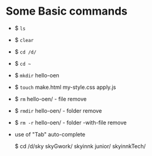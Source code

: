 # Some Basic commands

- $ `ls`
- $ `clear`
- $ `cd /d/`
- $ `cd ~`
- $ `mkdir` hello-oen
- $ `touch` make.html my-style.css apply.js
- $ `rm` hello-oen/ - file remove
- $ `rmdir` hello-oen/ - folder remove
- $ `rm -r` hello-oen/ - folder -with-file remove

- use of "Tab" auto-complete

  $ cd /d/sky
  skyGwork/ skyinnk junior/ skyinnkTech/
